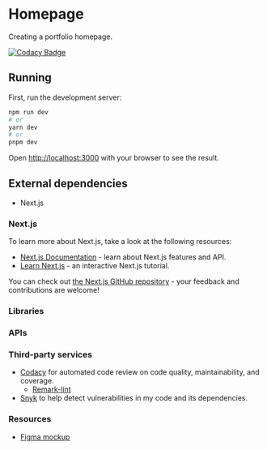 # Homepage

Creating a portfolio homepage.

[![Codacy Badge](https://app.codacy.com/project/badge/Grade/7da6a9fc1d724462b9e6eb1e96099c1c)](https://app.codacy.com/gh/tildeeine/homepage/dashboard?utm_source=gh\&utm_medium=referral\&utm_content=\&utm_campaign=Badge_grade)



## Running

First, run the development server:

```bash
npm run dev
# or
yarn dev
# or
pnpm dev
```

Open [http://localhost:3000](http://localhost:3000) with your browser to see the result.

## External dependencies
- Next.js

### Next.js
To learn more about Next.js, take a look at the following resources:

- [Next.js Documentation](https://nextjs.org/docs) - learn about Next.js features and API.
- [Learn Next.js](https://nextjs.org/learn) - an interactive Next.js tutorial.

You can check out [the Next.js GitHub repository](https://github.com/vercel/next.js/) - your feedback and contributions are welcome!

### Libraries

### APIs

### Third-party services

*   [Codacy](https://app.codacy.com/gh/tildeeine/homepage/dashboard) for automated
    code review on code quality, maintainability, and coverage.
    *   [Remark-lint]()
*   [Snyk](https://app.snyk.io/org/tildeeine/flow/import?message=connected) to
    help detect vulnerabilities in my code and its dependencies.

### Resources
- [Figma mockup]([https://www.figma.com/file/x0fQp4KdvCRqpFDZuIaA65/aesthetic-portfolio-website-(Community)?type=design&node-id=0%3A1&mode=design&t=EKzy1Xl2DaLmq6WD-1](https://www.figma.com/design/t6SObrgAZtojQg0ebxfCeK/aesthetic-portfolio-website-(Community)?node-id=0%3A1&t=ZafStEhefyvT37SM-1))
